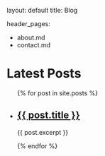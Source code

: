 layout: default
title: Blog

header_pages:
 - about.md
 - contact.md

<h1>Latest Posts</h1>

<ul>
 {% for post in site.posts %}
  <li>
   <h2><a href="{{ post.url }}">{{ post.title }}</a></h2>
   {{ post.excerpt }}

  </li>

 {% endfor %}

</ul>
